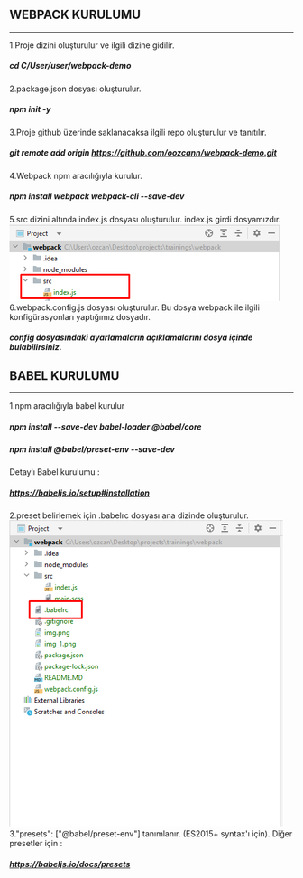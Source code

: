 ## WEBPACK KURULUMU
***
1.Proje dizini oluşturulur ve ilgili dizine gidilir. 
##### cd C/User/user/webpack-demo
2.package.json dosyası oluşturulur.
##### npm init -y
3.Proje github üzerinde saklanacaksa ilgili repo oluşturulur ve tanıtılır.
##### git remote add origin https://github.com/oozcann/webpack-demo.git
4.Webpack npm aracılığıyla kurulur.
##### npm install webpack webpack-cli --save-dev
5.src dizini altında index.js dosyası oluşturulur. index.js girdi dosyamızdır.
![img_1.png](img_1.png)
6.webpack.config.js dosyası oluşturulur. Bu dosya webpack ile ilgili konfigürasyonları yaptığımız dosyadır.
##### config dosyasındaki ayarlamaların açıklamalarını dosya içinde bulabilirsiniz.
## BABEL KURULUMU
***
1.npm aracılığıyla babel kurulur
##### npm install --save-dev babel-loader @babel/core
##### npm install @babel/preset-env --save-dev
Detaylı Babel kurulumu : 
##### https://babeljs.io/setup#installation
2.preset belirlemek için .babelrc dosyası ana dizinde oluşturulur.
![img_2.png](img_2.png)
3."presets": ["@babel/preset-env"] tanımlanır. (ES2015+ syntax'ı için). 
Diğer presetler için : 
##### https://babeljs.io/docs/presets
